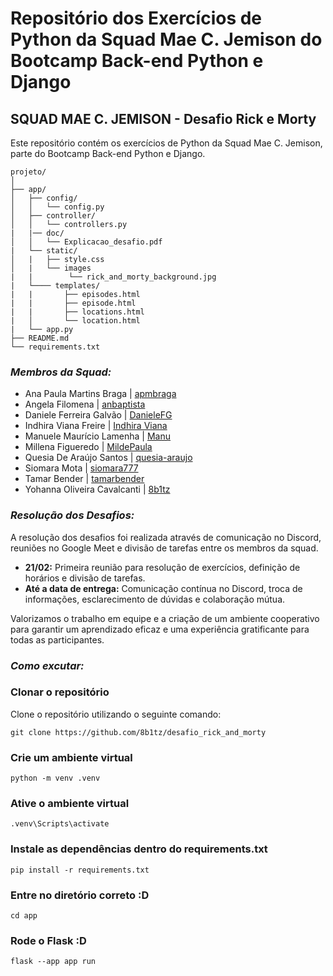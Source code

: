 # Repositório dos Exercícios de Python da Squad Mae C. Jemison do Bootcamp Back-end Python e Django

## SQUAD MAE C. JEMISON - Desafio Rick e Morty

Este repositório contém os exercícios de Python da Squad Mae C. Jemison, parte do Bootcamp Back-end Python e Django.

```
projeto/
│
├── app/
│   ├── config/
│   │   └── config.py
│   ├── controller/
│   │   └── controllers.py
|   |── doc/
│   │   └── Explicacao_desafio.pdf
|   └── static/
│   |   ├── style.css
│   |   └── images
|   |        └── rick_and_morty_background.jpg
|   └──── templates/
|   |       ├── episodes.html
|   |       ├── episode.html
|   |       ├── locations.html
|   │       └── location.html
|   └── app.py
├── README.md
└── requirements.txt
```

### _Membros da Squad:_

- Ana Paula Martins Braga | [apmbraga](https://github.com/apmbraga)
- Angela Filomena | [anbaptista](https://github.com/anbaptista/)
- Daniele Ferreira Galvão | [DanieleFG](https://github.com/DanieleFG)
- Indhira Viana Freire | [Indhira Viana](https://github.com/Indy-electro)
- Manuele Maurício Lamenha | [Manu](https://github.com/Manu3052)
- Millena Figueredo | [MildePaula](https://github.com/MildePaula)
- Quesia De Araújo Santos | [quesia-araujo](https://github.com/quesia-araujo)
- Siomara Mota | [siomara777](https://github.com/siomara777)
- Tamar Bender | [tamarbender](https://github.com/tamarbender)
- Yohanna Oliveira Cavalcanti | [8b1tz](https://github.com/8b1tz)

### _Resolução dos Desafios:_

A resolução dos desafios foi realizada através de comunicação no Discord, reuniões no Google Meet e divisão de tarefas entre os membros da squad.

- **21/02:** Primeira reunião para resolução de exercícios, definição de horários e divisão de tarefas.
- **Até a data de entrega:** Comunicação contínua no Discord, troca de informações, esclarecimento de dúvidas e colaboração mútua.

Valorizamos o trabalho em equipe e a criação de um ambiente cooperativo para garantir um aprendizado eficaz e uma experiência gratificante para todas as participantes.

### _Como excutar:_

### Clonar o repositório

Clone o repositório utilizando o seguinte comando:

```
git clone https://github.com/8b1tz/desafio_rick_and_morty
```

### Crie um ambiente virtual

```
python -m venv .venv
```

### Ative o ambiente virtual

```
.venv\Scripts\activate
```

### Instale as dependências dentro do requirements.txt

```
pip install -r requirements.txt
```

### Entre no diretório correto :D

```
cd app
```

### Rode o Flask :D

```
flask --app app run
```
